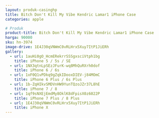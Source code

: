 ```yaml
---
layout: produk-casinghp
title: Bitch Don't Kill My Vibe Kendric Lamar1 iPhone Case
categories: apple

# Produk
product-title: Bitch Don't Kill My Vibe Kendric Lamar1 iPhone Case
harga: 90000
sku: hn-3974
image-drive: 1E4J30qVNWmC0vRLHrx5Xuy7ItP1JiERh
gallery:
  - url: 1auHi0gO_HcmERekrrSSSgxsciVtph1bg
    title: iPhone 5 / 5s / SE
  - url: 1NX3qtnLpSEzJFurK-wq8MhQuRXrh0dof
    title: iPhone 6 / 6s
  - url: 1xF0Q1vPDkq9gZqkIDooxDIEV-j84MOmC
    title: iPhone 6 Plus / 6s Plus
  - url: 1b-ZqHIkvSMDVnHW9YunTQzoJZr37L8hE
    title: iPhone 7 / 8
  - url: 1qf9sNXEjEmdMy8OklK8dFpisX0z6022P
    title: iPhone 7 Plus / 8 Plus
  - url: 1E4J30qVNWmC0vRLHrx5Xuy7ItP1JiERh
    title: iPhone X
---
```


